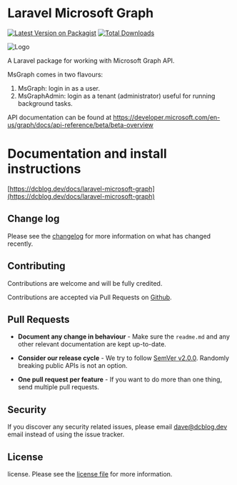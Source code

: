 # Laravel Microsoft Graph

[![Latest Version on Packagist](https://img.shields.io/packagist/v/dcblogdev/laravel-microsoft-graph.svg?style=flat-square)](https://packagist.org/packages/dcblogdev/laravel-microsoft-graph)
[![Total Downloads](https://img.shields.io/packagist/dt/dcblogdev/laravel-microsoft-graph.svg?style=flat-square)](https://packagist.org/packages/dcblogdev/laravel-microsoft-graph)

![Logo](https://repository-images.githubusercontent.com/145239529/9d8d5e00-1d0d-11eb-840a-2e75d658e4a2)

A Laravel package for working with Microsoft Graph API.

MsGraph comes in two flavours:

1) MsGraph: login in as a user.
2) MsGraphAdmin: login as a tenant (administrator) useful for running background tasks.

API documentation can be found at https://developer.microsoft.com/en-us/graph/docs/api-reference/beta/beta-overview

# Documentation and install instructions 
[https://dcblog.dev/docs/laravel-microsoft-graph](https://dcblog.dev/docs/laravel-microsoft-graph)

## Change log

Please see the [changelog][3] for more information on what has changed recently.

## Contributing

Contributions are welcome and will be fully credited.

Contributions are accepted via Pull Requests on [Github][4].

## Pull Requests

- **Document any change in behaviour** - Make sure the `readme.md` and any other relevant documentation are kept up-to-date.

- **Consider our release cycle** - We try to follow [SemVer v2.0.0][5]. Randomly breaking public APIs is not an option.

- **One pull request per feature** - If you want to do more than one thing, send multiple pull requests.

## Security

If you discover any security related issues, please email dave@dcblog.dev email instead of using the issue tracker.

## License

license. Please see the [license file][6] for more information.

[2]:    https://aad.portal.azure.com/#blade/Microsoft_AAD_IAM/ActiveDirectoryMenuBlade/Overview
[3]:    changelog.md
[4]:    https://github.com/dcblogdev/laravel-microsoft-graph
[5]:    http://semver.org/
[6]:    license.md
